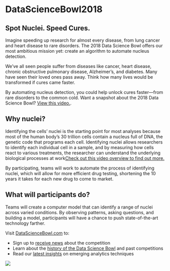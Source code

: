 # DataScienceBowl2018

## Spot Nuclei. Speed Cures.
Imagine speeding up research for almost every disease, from lung cancer and heart disease to rare disorders. The 2018 Data Science Bowl offers our most ambitious mission yet: create an algorithm to automate nucleus detection.

We’ve all seen people suffer from diseases like cancer, heart disease, chronic obstructive pulmonary disease, Alzheimer’s, and diabetes. Many have seen their loved ones pass away. Think how many lives would be transformed if cures came faster.

By automating nucleus detection, you could help unlock cures faster—from rare disorders to the common cold. Want a snapshot about the 2018 Data Science Bowl? [View this video.](https://www.youtube.com/watch?v=eHwkfhmJexs&feature=youtu.be).

## Why nuclei?
Identifying the cells’ nuclei is the starting point for most analyses because most of the human body’s 30 trillion cells contain a nucleus full of DNA, the genetic code that programs each cell. Identifying nuclei allows researchers to identify each individual cell in a sample, and by measuring how cells react to various treatments, the researcher can understand the underlying biological processes at work[Check out this video overview to find out more.](https://datasciencebowl.com/2018dsbtutorial/)

By participating, teams will work to automate the process of identifying nuclei, which will allow for more efficient drug testing, shortening the 10 years it takes for each new drug to come to market.

## What will participants do?
Teams will create a computer model that can identify a range of nuclei across varied conditions. By observing patterns, asking questions, and building a model, participants will have a chance to push state-of-the-art technology farther.

Visit [DataScienceBowl.com](www.datasciencebowl.com) to:
* Sign up to [receive news](https://datasciencebowl.com/contact/) about the competition
* Learn about the [history of the Data Science Bowl](https://datasciencebowl.com/competitions/) and past competitions
* Read our [latest insights](www.datasciencebowl.com/data-science-insights/) on emerging analytics techniques

![](https://storage.googleapis.com/kaggle-media/competitions/dsb-2018/dsb.jpg)

